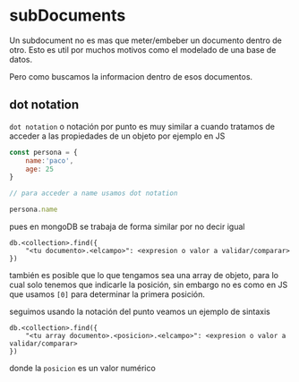 # subDocuments

Un subdocument no es mas que meter/embeber un documento dentro de otro. Esto es util por muchos motivos como el modelado de una base de datos.

Pero como buscamos la informacion dentro de esos documentos.

## dot notation

`dot notation` o notación por punto es muy similar a cuando tratamos de acceder a las propiedades de un objeto por ejemplo en JS

```javascript
const persona = {
    name:'paco',
    age: 25
}

// para acceder a name usamos dot notation

persona.name

```

pues en mongoDB se trabaja de forma similar por no decir igual


```shell
db.<collection>.find({
    "<tu documento>.<elcampo>": <expresion o valor a validar/comparar>
})
```

también es posible que lo que tengamos sea una array de objeto, para lo cual solo tenemos que indicarle la posición, sin embargo no es como en JS que usamos `[0]` para determinar la primera posición.

seguimos usando la notación del punto veamos un ejemplo de sintaxis

```shell
db.<collection>.find({
    "<tu array documento>.<posicion>.<elcampo>": <expresion o valor a validar/comparar>
})
```

donde la `posicion` es un valor numérico

